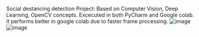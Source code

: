 Social destancing detection Project:
Based on Computer Vision, Deep Learning, OpenCV concepts.
Excecuted in both PyCharm and Google colab. It performs better in google colab due to faster frame processing.
![image](https://user-images.githubusercontent.com/101207682/157299593-f63bc554-5a71-443a-aa9f-03813d14496f.png)
![image](https://user-images.githubusercontent.com/101207682/157299627-28f6b54d-93a6-4aaa-858a-23516033b8e8.png)
